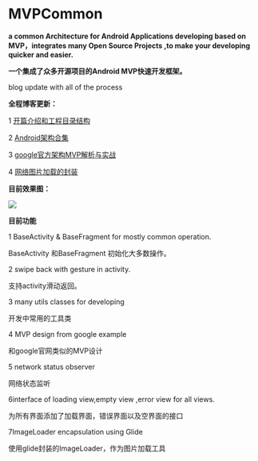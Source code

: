 # MVPCommon
**a common Architecture for Android Applications developing based on MVP，integrates many Open Source Projects ,to make your developing quicker and easier.**

**一个集成了众多开源项目的Android MVP快速开发框架。**


blog update with all of the process

**全程博客更新：**

1 [开篇介绍和工程目录结构](http://www.jianshu.com/p/d0fee882a0fe)

2 [Android架构合集](http://www.jianshu.com/p/1f21e1d375aa)

3 [google官方架构MVP解析与实战](http://www.jianshu.com/p/569ab68da482)

4 [网络图片加载的封装](http://www.jianshu.com/p/e26130a93289)

**目前效果图：**

![](https://camo.githubusercontent.com/cc8b97594a305e80d7c796b8ab37c0bed96954c6/687474703a2f2f75706c6f61642d696d616765732e6a69616e7368752e696f2f75706c6f61645f696d616765732f313833333930312d353530643537366631353063333162662e6769663f696d6167654d6f6772322f6175746f2d6f7269656e742f7374726970)

**目前功能**

1 BaseActivity & BaseFragment for mostly common operation.

BaseActivity 和BaseFragment 初始化大多数操作。

2 swipe back with gesture in activity.

支持activity滑动返回。

3 many utils classes for developing

开发中常用的工具类

4 MVP design from google example

和google官网类似的MVP设计

5 network status observer

网络状态监听

6interface of loading view,empty view ,error view for all views.

为所有界面添加了加载界面，错误界面以及空界面的接口

7ImageLoader encapsulation using Glide

使用glide封装的ImageLoader，作为图片加载工具
